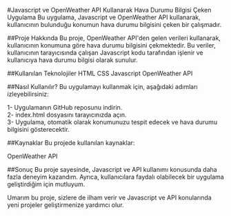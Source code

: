 #Javascript ve OpenWeather API Kullanarak Hava Durumu Bilgisi Çeken Uygulama
Bu uygulama, Javascript ve OpenWeather API kullanarak, kullanıcının bulunduğu konumun hava durumu bilgisini çeken bir çalışmadır.

##Proje Hakkında
Bu proje, OpenWeather API'den gelen verileri kullanarak, kullanıcının konumuna göre hava durumu bilgisini çekmektedir. Bu veriler, kullanıcının tarayıcısında çalışan Javascript kodu tarafından işlenir ve kullanıcıya hava durumu bilgisi olarak sunulur.

##Kullanılan Teknolojiler
HTML
CSS
Javascript
OpenWeather API

##Nasıl Kullanılır?
Bu uygulamayı kullanmak için, aşağıdaki adımları izleyebilirsiniz:

1- Uygulamanın GitHub reposunu indirin.  
2- index.html dosyasını tarayıcınızda açın.  
3- Uygulama, otomatik olarak konumunuzu tespit edecek ve hava durumu bilgisini gösterecektir.  

##Kaynaklar
Bu projede kullanılan kaynaklar:

OpenWeather API

##Sonuç
Bu proje sayesinde, Javascript ve API kullanımı konusunda daha fazla deneyim kazandım. Ayrıca, kullanıcılara faydalı olabilecek bir uygulama geliştirdiğim için mutluyum.  

Umarım bu proje, sizlere de ilham verir ve Javascript ve API konularında yeni projeler geliştirmenize yardımcı olur.
